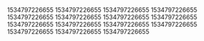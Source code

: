 1534797226655
1534797226655
1534797226655
1534797226655
1534797226655
1534797226655
1534797226655
1534797226655
1534797226655
1534797226655
1534797226655
1534797226655
1534797226655
1534797226655
1534797226655